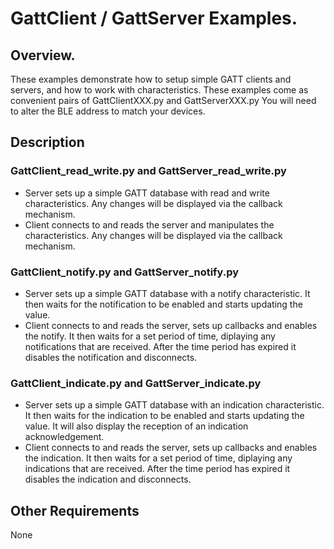 # GattClient / GattServer Examples.

## Overview.
These examples demonstrate how to setup simple GATT clients and servers, and how to work with characteristics.
These examples come as convenient pairs of GattClientXXX.py and GattServerXXX.py
You will need to alter the BLE address to match your devices.


## Description
### GattClient_read_write.py and GattServer_read_write.py
- Server sets up a simple GATT database with read and write characteristics. Any changes will be displayed via the callback mechanism.
- Client connects to and reads the server and manipulates the characteristics. Any changes will be displayed via the callback mechanism.

### GattClient_notify.py and GattServer_notify.py
- Server sets up a simple GATT database with a notify characteristic. It then waits for the notification to be enabled and starts updating the value.
- Client connects to and reads the server, sets up callbacks and enables the notify. It then waits for a set period of time, diplaying any notifications that are received. After the time period has expired it disables the notification and disconnects.

### GattClient_indicate.py and GattServer_indicate.py
- Server sets up a simple GATT database with an indication characteristic. It then waits for the indication to be enabled and starts updating the value. It will also display the reception of an indication acknowledgement.
- Client connects to and reads the server, sets up callbacks and enables the indication. It then waits for a set period of time, diplaying any indications that are received. After the time period has expired it disables the indication and disconnects.


## Other Requirements
None

